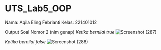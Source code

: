 # UTS_Lab5_OOP
Nama: Aqila Eling Febrianti
Kelas: 221401012

Output Soal Nomor 2 (nim genap)
*Ketika bernilai true*
![Screenshot (287)](https://github.com/DP5-AqilaEling-012/UTS_Lab5_OOP/assets/114634831/a6b50294-4d30-4822-b173-bbb2fc4457db)

*Ketika bernilai false*
![Screenshot (288)](https://github.com/DP5-AqilaEling-012/UTS_Lab5_OOP/assets/114634831/39b73cc5-9326-40de-b873-1f3400af4199)
